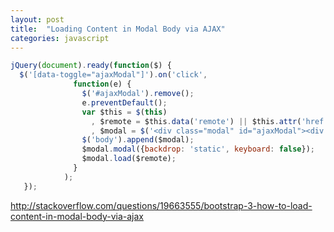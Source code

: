 ```yaml
---
layout: post
title:  "Loading Content in Modal Body via AJAX"
categories: javascript
---
```


```javascript
jQuery(document).ready(function($) {
  $('[data-toggle="ajaxModal"]').on('click',
              function(e) {
                $('#ajaxModal').remove();
                e.preventDefault();
                var $this = $(this)
                  , $remote = $this.data('remote') || $this.attr('href')
                  , $modal = $('<div class="modal" id="ajaxModal"><div class="modal-body"></div></div>');
                $('body').append($modal);
                $modal.modal({backdrop: 'static', keyboard: false});
                $modal.load($remote);
              }
            );
   });
```
http://stackoverflow.com/questions/19663555/bootstrap-3-how-to-load-content-in-modal-body-via-ajax
